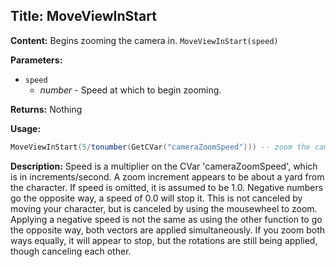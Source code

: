 ## Title: MoveViewInStart

**Content:**
Begins zooming the camera in.
`MoveViewInStart(speed)`

**Parameters:**
- `speed`
  - *number* - Speed at which to begin zooming.

**Returns:**
Nothing

**Usage:**
```lua
MoveViewInStart(5/tonumber(GetCVar("cameraZoomSpeed"))) -- zoom the camera in at 5 increments/second
```

**Description:**
Speed is a multiplier on the CVar 'cameraZoomSpeed', which is in increments/second. A zoom increment appears to be about a yard from the character.
If speed is omitted, it is assumed to be 1.0.
Negative numbers go the opposite way, a speed of 0.0 will stop it.
This is not canceled by moving your character, but is canceled by using the mousewheel to zoom.
Applying a negative speed is not the same as using the other function to go the opposite way, both vectors are applied simultaneously. If you zoom both ways equally, it will appear to stop, but the rotations are still being applied, though canceling each other.
